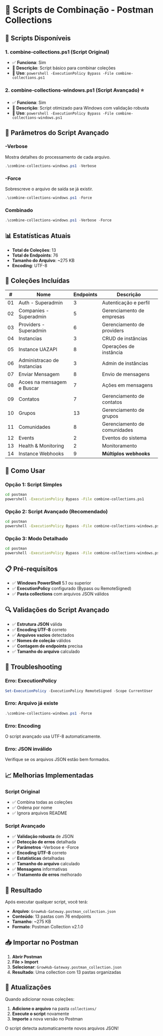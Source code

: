 # 📜 Scripts de Combinação - Postman Collections

## 🚀 Scripts Disponíveis

### 1. **combine-collections.ps1** (Script Original)
- ✅ **Funciona**: Sim
- 📝 **Descrição**: Script básico para combinar coleções
- 🎯 **Uso**: `powershell -ExecutionPolicy Bypass -File combine-collections.ps1`

### 2. **combine-collections-windows.ps1** (Script Avançado) ⭐
- ✅ **Funciona**: Sim
- 📝 **Descrição**: Script otimizado para Windows com validação robusta
- 🎯 **Uso**: `powershell -ExecutionPolicy Bypass -File combine-collections-windows.ps1`

## 🔧 Parâmetros do Script Avançado

### **-Verbose**
Mostra detalhes do processamento de cada arquivo.

```powershell
.\combine-collections-windows.ps1 -Verbose
```

### **-Force**
Sobrescreve o arquivo de saída se já existir.

```powershell
.\combine-collections-windows.ps1 -Force
```

### **Combinado**
```powershell
.\combine-collections-windows.ps1 -Verbose -Force
```

## 📊 Estatísticas Atuais

- **Total de Coleções**: 13
- **Total de Endpoints**: 76
- **Tamanho do Arquivo**: ~275 KB
- **Encoding**: UTF-8

## 📁 Coleções Incluídas

| # | Nome | Endpoints | Descrição |
|---|------|-----------|-----------|
| 01 | Auth - Superadmin | 3 | Autenticação e perfil |
| 02 | Companies - Superadmin | 5 | Gerenciamento de empresas |
| 03 | Providers - Superadmin | 6 | Gerenciamento de providers |
| 04 | Instancias | 3 | CRUD de instâncias |
| 05 | Instance UAZAPI | 8 | Operações de instância |
| 06 | Administracao de Instancias | 3 | Admin de instâncias |
| 07 | Enviar Mensagem | 8 | Envio de mensagens |
| 08 | Acoes na mensagem e Buscar | 7 | Ações em mensagens |
| 09 | Contatos | 7 | Gerenciamento de contatos |
| 10 | Grupos | 13 | Gerenciamento de grupos |
| 11 | Comunidades | 8 | Gerenciamento de comunidades |
| 12 | Events | 2 | Eventos do sistema |
| 13 | Health & Monitoring | 2 | Monitoramento |
| 14 | Instance Webhooks | 9 | **Múltiplos webhooks** |

## 🎯 Como Usar

### **Opção 1: Script Simples**
```bash
cd postman
powershell -ExecutionPolicy Bypass -File combine-collections.ps1
```

### **Opção 2: Script Avançado (Recomendado)**
```bash
cd postman
powershell -ExecutionPolicy Bypass -File combine-collections-windows.ps1 -Force
```

### **Opção 3: Modo Detalhado**
```bash
cd postman
powershell -ExecutionPolicy Bypass -File combine-collections-windows.ps1 -Verbose -Force
```

## 📋 Pré-requisitos

- ✅ **Windows PowerShell** 5.1 ou superior
- ✅ **ExecutionPolicy** configurado (Bypass ou RemoteSigned)
- ✅ **Pasta collections** com arquivos JSON válidos

## 🔍 Validações do Script Avançado

- ✅ **Estrutura JSON** válida
- ✅ **Encoding UTF-8** correto
- ✅ **Arquivos vazios** detectados
- ✅ **Nomes de coleção** válidos
- ✅ **Contagem de endpoints** precisa
- ✅ **Tamanho do arquivo** calculado

## 🚨 Troubleshooting

### **Erro: ExecutionPolicy**
```powershell
Set-ExecutionPolicy -ExecutionPolicy RemoteSigned -Scope CurrentUser
```

### **Erro: Arquivo já existe**
```powershell
.\combine-collections-windows.ps1 -Force
```

### **Erro: Encoding**
O script avançado usa UTF-8 automaticamente.

### **Erro: JSON inválido**
Verifique se os arquivos JSON estão bem formados.

## 📈 Melhorias Implementadas

### **Script Original**
- ✅ Combina todas as coleções
- ✅ Ordena por nome
- ✅ Ignora arquivos README

### **Script Avançado**
- ✅ **Validação robusta** de JSON
- ✅ **Detecção de erros** detalhada
- ✅ **Parâmetros** -Verbose e -Force
- ✅ **Encoding UTF-8** correto
- ✅ **Estatísticas** detalhadas
- ✅ **Tamanho do arquivo** calculado
- ✅ **Mensagens** informativas
- ✅ **Tratamento de erros** melhorado

## 🎉 Resultado

Após executar qualquer script, você terá:

- **Arquivo**: `GrowHub-Gateway.postman_collection.json`
- **Conteúdo**: 13 pastas com 76 endpoints
- **Tamanho**: ~275 KB
- **Formato**: Postman Collection v2.1.0

## 📥 Importar no Postman

1. **Abrir Postman**
2. **File > Import**
3. **Selecionar**: `GrowHub-Gateway.postman_collection.json`
4. **Resultado**: Uma collection com 13 pastas organizadas

## 🔄 Atualizações

Quando adicionar novas coleções:

1. **Adicione o arquivo** na pasta `collections/`
2. **Execute o script** novamente
3. **Importe** a nova versão no Postman

O script detecta automaticamente novos arquivos JSON!